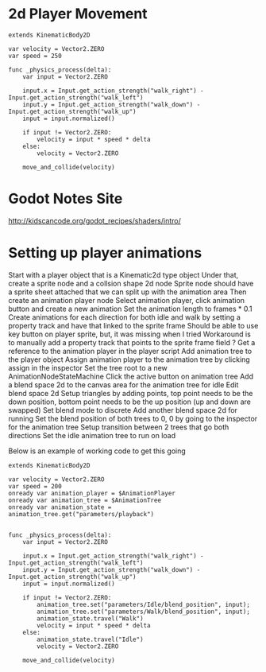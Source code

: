 # 2d Player Movement

```gdscript
extends KinematicBody2D

var velocity = Vector2.ZERO
var speed = 250

func _physics_process(delta):
	var input = Vector2.ZERO
	
	input.x = Input.get_action_strength("walk_right") - Input.get_action_strength("walk_left")
	input.y = Input.get_action_strength("walk_down") - Input.get_action_strength("walk_up")
	input = input.normalized()
	
	if input != Vector2.ZERO:
		velocity = input * speed * delta
	else:
		velocity = Vector2.ZERO

	move_and_collide(velocity)
```


# Godot Notes Site
http://kidscancode.org/godot_recipes/shaders/intro/


# Setting up player animations
Start with a player object that is a Kinematic2d type object
Under that, create a sprite node and a collsion shape 2d node
Sprite node should have a sprite sheet attached that we can split up with the animation area
Then create an animation player node
Select animation player, click animation button and create a new animation
Set the animation length to frames * 0.1
Create animations for each direction for both idle and walk by setting a property track and have that linked to the sprite frame
Should be able to use key button on player sprite, but, it was missing when I tried
Workaround is to manually add a property track that points to the sprite frame field
? Get a reference to the animation player in the player script
Add animation tree to the player object
Assign animation player to the animation tree by clicking assign in the inspector
Set the tree root to a new AnimationNodeStateMachine
Click the active button on animation tree
Add a blend space 2d to the canvas area for the animation tree for idle
Edit blend space 2d
Setup triangles by adding points, top point needs to be the down position, bottom point needs to be the up position (up and down are swapped)
Set blend mode to discrete
Add another blend space 2d for running
Set the blend position of both trees to 0, 0 by going to the inspector for the animation tree
Setup transition between 2 trees that go both directions
Set the idle animation tree to run on load

Below is an example of working code to get this going

```
extends KinematicBody2D

var velocity = Vector2.ZERO
var speed = 200
onready var animation_player = $AnimationPlayer
onready var animation_tree = $AnimationTree
onready var animation_state = animation_tree.get("parameters/playback")


func _physics_process(delta):
	var input = Vector2.ZERO
	
	input.x = Input.get_action_strength("walk_right") - Input.get_action_strength("walk_left")
	input.y = Input.get_action_strength("walk_down") - Input.get_action_strength("walk_up")
	input = input.normalized()
	
	if input != Vector2.ZERO:
		animation_tree.set("parameters/Idle/blend_position", input);
		animation_tree.set("parameters/Walk/blend_position", input);
		animation_state.travel("Walk")
		velocity = input * speed * delta
	else:
		animation_state.travel("Idle")
		velocity = Vector2.ZERO

	move_and_collide(velocity)


```